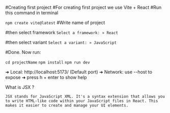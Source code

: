#Creating first project 
#For creating first project we use Vite + React 
#Run this command in terminal

`npm create vite@latest`
#Write name of project


#then select framework
`Select a framework: » React`


#then select variant
`Select a variant: » JavaScript`

#Done. Now run:

  `cd projectName`
  `npm install`
  `npm run dev`

➜  Local:   http://localhost:5173/ (Default port)
➜  Network: use --host to expose
➜  press h + enter to show help





What is JSX ?
    
    JSX stands for JavaScript XML. It's a syntax extension that allows you to write HTML-like code within your JavaScript files in React. This makes it easier to create and manage your UI elements.
